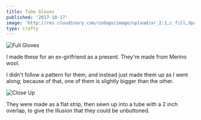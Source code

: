 ```yaml
---
title: Tube Gloves
published: '2017-10-17'
image: 'http://res.cloudinary.com/codogo/image/upload/ar_2:1,c_fill,dpr_auto,f_auto,g_auto,q_auto,w_1000/v1511428218/23376873_10159553946490301_730935787_o_qiyp0b.jpg'
type: crafty
---
```


![Full Gloves](http://res.cloudinary.com/codogo/image/upload/c_limit,w_1000/a_270/v1511428218/23376873_10159553946490301_730935787_o_qiyp0b.jpg)

I made these for an ex-girlfriend as a present. They're made from Merino wool.

I didn't follow a pattern for them, and instead just made them up as I went along; because of that, one of them is slightly bigger than the other.

![Close Up](http://res.cloudinary.com/codogo/image/upload/c_crop,w_1000,x_600,y_1400/a_270/c_limit,w_1000/v1511428218/23376873_10159553946490301_730935787_o_qiyp0b.jpg)

They were made as a flat strip, then sewn up into a tube with a 2 inch overlap, to give the illusion that they could be unbuttoned.
